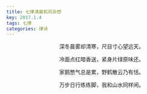 ```yaml
---
title: 七律清晨和风杂想
key: 2017.1.4
tags: 七律
categories: 律诗
---
```


<p align="center">深冬晨雾却清寒，尺目寸心望远天。
</p>
<p align="center">冷面点红暗香送，紧身片绿原味还。
</p>
<p align="center">家鹅憋气总是累，野鹤散云乃有恬。
</p>
<p align="center">万步日行练练脚，我和山水同样闲。
</p>
